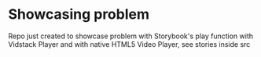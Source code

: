 # Showcasing problem

Repo just created to showcase problem with Storybook's play function with Vidstack Player and with native HTML5 Video Player, see stories inside src
